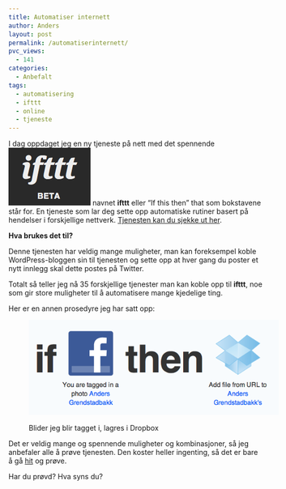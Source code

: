 ```yaml
---
title: Automatiser internett
author: Anders
layout: post
permalink: /automatiserinternett/
pvc_views:
  - 141
categories:
  - Anbefalt
tags:
  - automatisering
  - ifttt
  - online
  - tjeneste
---
```

I dag oppdaget jeg en ny tjeneste på nett med det spennende[<img class="alignright size-full wp-image-242" title="ifttt-logo" src="/wp-content/uploads/2011/09/ifttt-logo.png" alt="Ifthisthenthat" width="162" height="114" />][1] navnet **ifttt** eller &#8220;If this then&#8221; that som bokstavene står for. En tjeneste som lar deg sette opp automatiske rutiner basert på hendelser i forskjellige nettverk. [Tjenesten kan du sjekke ut her][2].

**Hva brukes det til?**

Denne tjenesten har veldig mange muligheter, man kan foreksempel koble WordPress-bloggen sin til tjenesten og sette opp at hver gang du poster et nytt innlegg skal dette postes på Twitter.

Totalt så teller jeg nå 35 forskjellige tjenester man kan koble opp til **ifttt**, noe som gir store muligheter til å automatisere mange kjedelige ting.

Her er en annen prosedyre jeg har satt opp:<figure id="attachment_245" style="width: 494px;" class="wp-caption alignleft">

[<img class="size-full wp-image-245" title="Facebook koblet opp med Dropbox" src="/wp-content/uploads/2011/09/ifttt-task.png" alt="Facebook koblet opp med Dropbox" width="494" height="188" />][3]<figcaption class="wp-caption-text">Blider jeg blir tagget i, lagres i Dropbox</figcaption></figure> 

Det er veldig mange og spennende muligheter og kombinasjoner, så jeg anbefaler alle å prøve tjenesten. Den koster heller ingenting, så det er bare å gå [hit][4] og prøve.

Har du prøvd? Hva syns du?

 [1]: http://ifttt.com
 [2]: http://ifttt.com/ "If this then that"
 [3]: /wp-content/uploads/2011/09/ifttt-task.png
 [4]: http://ifttt.com/ "Ifttt"